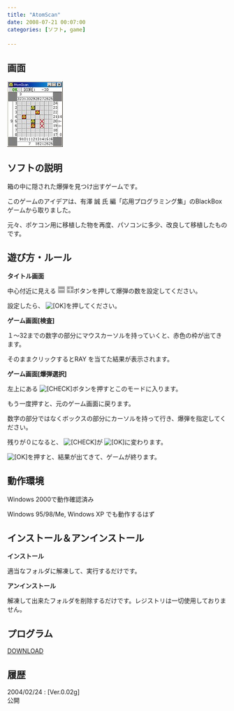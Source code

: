 ```yaml
---
title: "AtomScan"
date: 2008-07-21 00:07:00
categories: [ソフト, game]

---
```


## 画面


![画面][1] 

 [1]: /images/2008_0721_atomscan.jpg

## ソフトの説明

箱の中に隠された爆弾を見つけ出すゲームです。
	  
このゲームのアイデアは、有澤 誠 氏 編「応用プログラミング集」のBlackBox ゲームから取りました。
	  
元々、ポケコン用に移植した物を再度、パソコンに多少、改良して移植したものです。 

## 遊び方・ルール

**タイトル画面**
	  
中心付近に見える  ![?＋][2]ボタンを押して爆弾の数を設定してください。
	  
設定したら、 ![[OK]][3]を押してください。
  


 [2]: /images/2008_0721_as_mp.gif
 [3]: /images/2008_0721_as_ok.gif

**ゲーム画面[検査]**
	  
１～32までの数字の部分にマウスカーソルを持っていくと、赤色の枠が出てきます。
	  
そのままクリックするとRAY を当てた結果が表示されます。
  


**ゲーム画面[爆弾選択]**
	  
左上にある  ![[CHECK]][4]ボタンを押すとこのモードに入ります。
	  
もう一度押すと、元のゲーム画面に戻ります。
	  
数字の部分ではなくボックスの部分にカーソルを持って行き、爆弾を指定してください。
	  
残りが０になると、 ![[CHECK]][4]が  ![[OK]][3]に変わります。
	  
 ![[OK]][3]を押すと、結果が出てきて、ゲームが終ります。
  


 [4]: /images/2008_0721_as_chk.gif

## 動作環境

Windows 2000で動作確認済み
	  
Windows 95/98/Me, Windows XP でも動作するはず 

## インストール＆アンインストール

**インストール**
	  
適当なフォルダに解凍して、実行するだけです。
  


**アンインストール**
	  
解凍して出来たフォルダを削除するだけです。レジストリは一切使用しておりません。 

## プログラム

[DOWNLOAD][5]
  


 [5]: /files/atom002g.lzh "atom002g.lzh"

## 履歴

2004/02/24
: [Ver.0.02g]<br />公開
